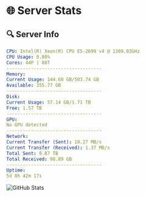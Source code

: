 # 🌐 Server Stats
## 🔍 Server Info
```yaml
CPU: Intel(R) Xeon(R) CPU E5-2699 v4 @ 1309.03GHz
CPU Usage: 0.80%
Cores: 44P | 88T
-----------------------------------
Memory:
Current Usage: 144.60 GB/503.74 GB
Available: 355.77 GB
-----------------------------------
Disk:
Current Usage: 57.14 GB/1.71 TB
Free: 1.57 TB
-----------------------------------
GPU:
No GPU detected
-----------------------------------
Network:
Current Transfer (Sent): 18.27 MB/s
Current Transfer (Received): 1.37 MB/s
Total Sent: 9.87 TB
Total Received: 98.89 GB
-----------------------------------
Uptime:
5d 8h 42m 17s
```
![GitHub Stats](https://img.shields.io/badge/Updated-2025-03-13_06:05:06-blue)